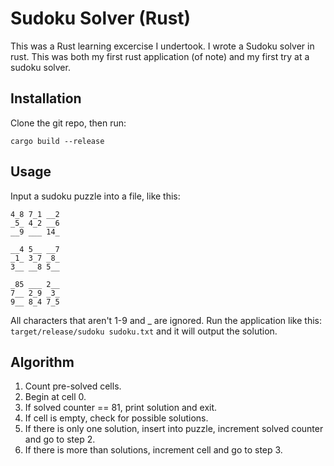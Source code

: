 # Sudoku Solver (Rust)

This was a Rust learning excercise I undertook. I wrote a Sudoku solver in rust. This was both my first rust application (of note) and my first try at a sudoku solver.

## Installation

Clone the git repo, then run:

```
cargo build --release
```

## Usage

Input a sudoku puzzle into a file, like this:

```
4_8 7_1 __2
_5_ 4_2 __6
__9 ___ 14_

__4 5__ __7
_1_ 3_7 _8_
3__ __8 5__

_85 ___ 2__
7__ 2_9 _3_
9__ 8_4 7_5
```

All characters that aren't 1-9 and _ are ignored. Run the application like this: 
`target/release/sudoku sudoku.txt` and it will output the solution.

## Algorithm

1. Count pre-solved cells.
2. Begin at cell 0.
3. If solved counter == 81, print solution and exit.
4. If cell is empty, check for possible solutions.
5. If there is only one solution, insert into puzzle, increment solved counter and go to step 2.
6. If there is more than solutions, increment cell and go to step 3.
